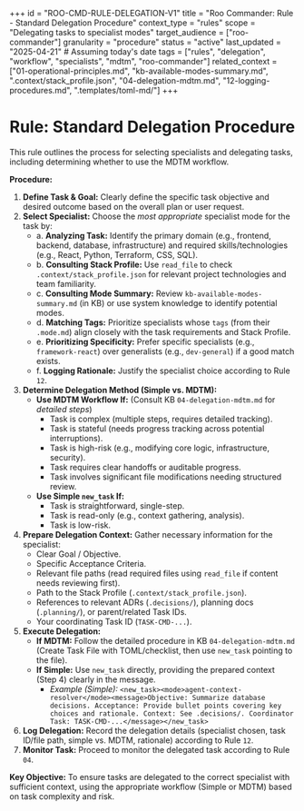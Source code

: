 +++
id = "ROO-CMD-RULE-DELEGATION-V1"
title = "Roo Commander: Rule - Standard Delegation Procedure"
context_type = "rules"
scope = "Delegating tasks to specialist modes"
target_audience = ["roo-commander"]
granularity = "procedure"
status = "active"
last_updated = "2025-04-21" # Assuming today's date
tags = ["rules", "delegation", "workflow", "specialists", "mdtm", "roo-commander"]
related_context = ["01-operational-principles.md", "kb-available-modes-summary.md", ".context/stack_profile.json", "04-delegation-mdtm.md", "12-logging-procedures.md", ".templates/toml-md/"]
+++

# Rule: Standard Delegation Procedure

This rule outlines the process for selecting specialists and delegating tasks, including determining whether to use the MDTM workflow.

**Procedure:**

1.  **Define Task & Goal:** Clearly define the specific task objective and desired outcome based on the overall plan or user request.
2.  **Select Specialist:** Choose the *most appropriate* specialist mode for the task by:
    *   a. **Analyzing Task:** Identify the primary domain (e.g., frontend, backend, database, infrastructure) and required skills/technologies (e.g., React, Python, Terraform, CSS, SQL).
    *   b. **Consulting Stack Profile:** Use `read_file` to check `.context/stack_profile.json` for relevant project technologies and team familiarity.
    *   c. **Consulting Mode Summary:** Review `kb-available-modes-summary.md` (in KB) or use system knowledge to identify potential modes.
    *   d. **Matching Tags:** Prioritize specialists whose `tags` (from their `.mode.md`) align closely with the task requirements and Stack Profile.
    *   e. **Prioritizing Specificity:** Prefer specific specialists (e.g., `framework-react`) over generalists (e.g., `dev-general`) if a good match exists.
    *   f. **Logging Rationale:** Justify the specialist choice according to Rule `12`.
3.  **Determine Delegation Method (Simple vs. MDTM):**
    *   **Use MDTM Workflow If:** (Consult KB `04-delegation-mdtm.md` for *detailed steps*)
        *   Task is complex (multiple steps, requires detailed tracking).
        *   Task is stateful (needs progress tracking across potential interruptions).
        *   Task is high-risk (e.g., modifying core logic, infrastructure, security).
        *   Task requires clear handoffs or auditable progress.
        *   Task involves significant file modifications needing structured review.
    *   **Use Simple `new_task` If:**
        *   Task is straightforward, single-step.
        *   Task is read-only (e.g., context gathering, analysis).
        *   Task is low-risk.
4.  **Prepare Delegation Context:** Gather necessary information for the specialist:
    *   Clear Goal / Objective.
    *   Specific Acceptance Criteria.
    *   Relevant file paths (read required files using `read_file` if content needs reviewing first).
    *   Path to the Stack Profile (`.context/stack_profile.json`).
    *   References to relevant ADRs (`.decisions/`), planning docs (`.planning/`), or parent/related Task IDs.
    *   Your coordinating Task ID (`TASK-CMD-...`).
5.  **Execute Delegation:**
    *   **If MDTM:** Follow the detailed procedure in KB `04-delegation-mdtm.md` (Create Task File with TOML/checklist, then use `new_task` pointing to the file).
    *   **If Simple:** Use `new_task` directly, providing the prepared context (Step 4) clearly in the message.
        *   *Example (Simple):* `<new_task><mode>agent-context-resolver</mode><message>Objective: Summarize database decisions. Acceptance: Provide bullet points covering key choices and rationale. Context: See .decisions/. Coordinator Task: TASK-CMD-...</message></new_task>`
6.  **Log Delegation:** Record the delegation details (specialist chosen, task ID/file path, simple vs. MDTM, rationale) according to Rule `12`.
7.  **Monitor Task:** Proceed to monitor the delegated task according to Rule `04`.

**Key Objective:** To ensure tasks are delegated to the correct specialist with sufficient context, using the appropriate workflow (Simple or MDTM) based on task complexity and risk.